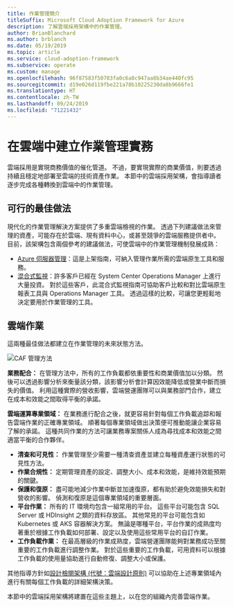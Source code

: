 ```yaml
---
title: 作業管理簡介
titleSuffix: Microsoft Cloud Adoption Framework for Azure
description: 了解雲端採用架構中的作業管理。
author: BrianBlanchard
ms.author: brblanch
ms.date: 05/19/2019
ms.topic: article
ms.service: cloud-adoption-framework
ms.subservice: operate
ms.custom: manage
ms.openlocfilehash: 96f87583f50783fa0c6a8c947aa8b34ae440fc95
ms.sourcegitcommit: d19e026d119fbe221a78b10225230da8b9666fe1
ms.translationtype: HT
ms.contentlocale: zh-TW
ms.lasthandoff: 09/24/2019
ms.locfileid: "71221432"
---
```

# <a name="establishing-operational-management-practices-in-the-cloud"></a>在雲端中建立作業管理實務

雲端採用是實現商務價值的催化管道。 不過，要實現實際的商業價值，則要透過持續且穩定地部署至雲端的技術資產作業。 本節中的雲端採用架構，會指導讀者逐步完成各種轉換到雲端中的作業管理。

## <a name="actionable-best-practices"></a>可行的最佳做法

現代化的作業管理解決方案提供了多重雲端檢視的作業。 透過下列建議做法來管理的資產，可能存在於雲端、現有資料中心，或甚至競爭的雲端服務提供者中。 目前，該架構包含兩個參考的建議做法，可使雲端中的作業管理機制發展成熟：

- [Azure 伺服器管理](./azure-server-management/index.md)：這是上架指南，可納入管理作業所需的雲端原生工具和服務。
- [混合式監視](./monitor/index.md)：許多客戶已經在 System Center Operations Manager 上進行大量投資。 對於這些客戶，此混合式監視指南可協助客戶比較和對比雲端原生報表工具與 Operations Manager 工具。 透過這樣的比較，可讓您更輕鬆地決定要用於作業管理的工具。

## <a name="cloud-operations"></a>雲端作業

這兩種最佳做法都建立在作業管理的未來狀態方法。

![CAF 管理方法](../_images/manage/caf-manage.png)

**業務配合：** 在管理方法中，所有的工作負載都依重要性和商業價值加以分類。 然後可以透過影響分析來衡量該分類，該影響分析會計算因效能降低或營業中斷而損失的價值。 利用這種實際的營收影響，雲端營運團隊可以與業務部門合作，建立在成本和效能之間取得平衡的承諾。

**雲端運算專業領域：** 在業務進行配合之後，就更容易針對每個工作負載追踪和報告雲端作業的正確專業領域。 順著每個專業領域做出決策便可推動能讓企業容易了解的承諾。 這種共同作業的方法可讓業務專案關係人成為尋找成本和效能之間適當平衡的合作夥伴。

- **清查和可見性：** 作業管理至少需要一種清查資產並建立每種資產運行狀態的可見性方法。
- **作業合規性：** 定期管理資產的設定、調整大小、成本和效能，是維持效能預期的關鍵。
- **保護和復原：** 盡可能地減少作業中斷並加速復原，都有助於避免效能損失和對營收的影響。 偵測和復原是這個專業領域的重要層面。
- **平台作業：** 所有的 IT 環境均包含一組常用的平台。 這些平台可能包含 SQL Server 或 HDInsight 之類的資料存放區。 其他常見的平台可能包含如 Kubernetes 或 AKS 容器解決方案。 無論是哪種平台，平台作業的成熟度均著重於根據工作負載如何部署、設定以及使用這些常用平台的自訂作業。
- **工作負載作業：** 在最高層級的作業成熟度，雲端營運團隊能夠對業務成功至關重要的工作負載進行調整作業。 對於這些重要的工作負載，可用資料可以根據工作負載的使用量協助進行自動修復、調整大小或保護。

其他指導方針如[設計檢閱架構 (代號：雲端設計原則)](https://docs.microsoft.com/azure/architecture/reliability) 可以協助在上述專業領域內進行有關每個工作負載的詳細架構決策。

本節中的雲端採用架構將建置在這些主題上，以在您的組織內完善雲端作業。
